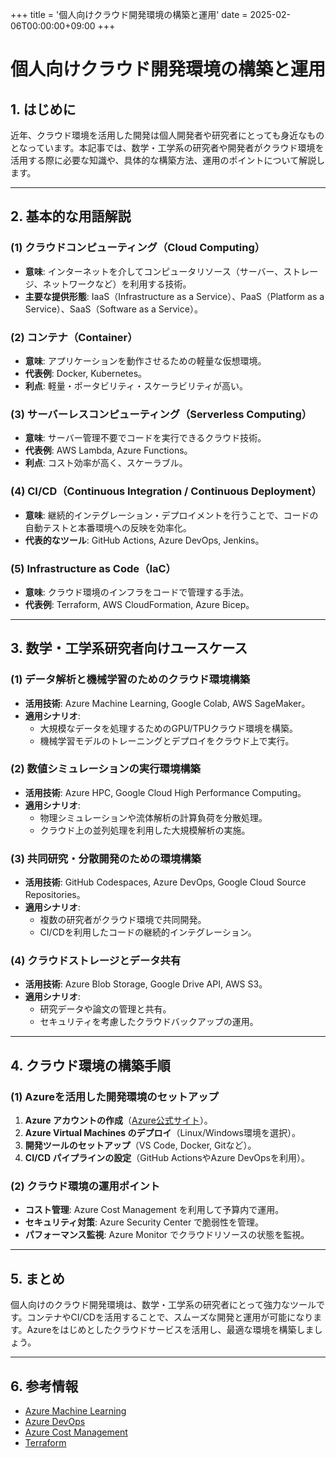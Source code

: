 +++
title = '個人向けクラウド開発環境の構築と運用'
date = 2025-02-06T00:00:00+09:00
+++

# 個人向けクラウド開発環境の構築と運用

## 1. はじめに

近年、クラウド環境を活用した開発は個人開発者や研究者にとっても身近なものとなっています。本記事では、数学・工学系の研究者や開発者がクラウド環境を活用する際に必要な知識や、具体的な構築方法、運用のポイントについて解説します。

---

## 2. 基本的な用語解説

### **(1) クラウドコンピューティング（Cloud Computing）**
- **意味**: インターネットを介してコンピュータリソース（サーバー、ストレージ、ネットワークなど）を利用する技術。
- **主要な提供形態**: IaaS（Infrastructure as a Service）、PaaS（Platform as a Service）、SaaS（Software as a Service）。

### **(2) コンテナ（Container）**
- **意味**: アプリケーションを動作させるための軽量な仮想環境。
- **代表例**: Docker, Kubernetes。
- **利点**: 軽量・ポータビリティ・スケーラビリティが高い。

### **(3) サーバーレスコンピューティング（Serverless Computing）**
- **意味**: サーバー管理不要でコードを実行できるクラウド技術。
- **代表例**: AWS Lambda, Azure Functions。
- **利点**: コスト効率が高く、スケーラブル。

### **(4) CI/CD（Continuous Integration / Continuous Deployment）**
- **意味**: 継続的インテグレーション・デプロイメントを行うことで、コードの自動テストと本番環境への反映を効率化。
- **代表的なツール**: GitHub Actions, Azure DevOps, Jenkins。

### **(5) Infrastructure as Code（IaC）**
- **意味**: クラウド環境のインフラをコードで管理する手法。
- **代表例**: Terraform, AWS CloudFormation, Azure Bicep。

---

## 3. 数学・工学系研究者向けユースケース

### **(1) データ解析と機械学習のためのクラウド環境構築**
- **活用技術**: Azure Machine Learning, Google Colab, AWS SageMaker。
- **適用シナリオ**:
  - 大規模なデータを処理するためのGPU/TPUクラウド環境を構築。
  - 機械学習モデルのトレーニングとデプロイをクラウド上で実行。

### **(2) 数値シミュレーションの実行環境構築**
- **活用技術**: Azure HPC, Google Cloud High Performance Computing。
- **適用シナリオ**:
  - 物理シミュレーションや流体解析の計算負荷を分散処理。
  - クラウド上の並列処理を利用した大規模解析の実施。

### **(3) 共同研究・分散開発のための環境構築**
- **活用技術**: GitHub Codespaces, Azure DevOps, Google Cloud Source Repositories。
- **適用シナリオ**:
  - 複数の研究者がクラウド環境で共同開発。
  - CI/CDを利用したコードの継続的インテグレーション。

### **(4) クラウドストレージとデータ共有**
- **活用技術**: Azure Blob Storage, Google Drive API, AWS S3。
- **適用シナリオ**:
  - 研究データや論文の管理と共有。
  - セキュリティを考慮したクラウドバックアップの運用。

---

## 4. クラウド環境の構築手順

### **(1) Azureを活用した開発環境のセットアップ**
1. **Azure アカウントの作成**（[Azure公式サイト](https://azure.microsoft.com/ja-jp/)）。
2. **Azure Virtual Machines のデプロイ**（Linux/Windows環境を選択）。
3. **開発ツールのセットアップ**（VS Code, Docker, Gitなど）。
4. **CI/CD パイプラインの設定**（GitHub ActionsやAzure DevOpsを利用）。

### **(2) クラウド環境の運用ポイント**
- **コスト管理**: Azure Cost Management を利用して予算内で運用。
- **セキュリティ対策**: Azure Security Center で脆弱性を管理。
- **パフォーマンス監視**: Azure Monitor でクラウドリソースの状態を監視。

---

## 5. まとめ

個人向けのクラウド開発環境は、数学・工学系の研究者にとって強力なツールです。コンテナやCI/CDを活用することで、スムーズな開発と運用が可能になります。Azureをはじめとしたクラウドサービスを活用し、最適な環境を構築しましょう。

---

## 6. 参考情報
- [Azure Machine Learning](https://azure.microsoft.com/ja-jp/products/machine-learning/)
- [Azure DevOps](https://azure.microsoft.com/ja-jp/services/devops/)
- [Azure Cost Management](https://azure.microsoft.com/ja-jp/services/cost-management/)
- [Terraform](https://www.terraform.io/)

